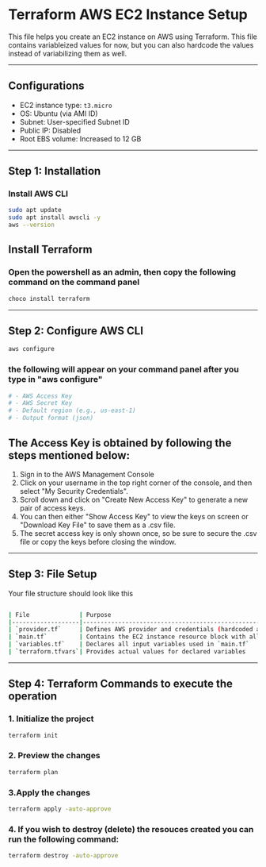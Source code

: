 # Terraform AWS EC2 Instance Setup

This file helps you create an EC2 instance on AWS using Terraform. This file contains variableized values for now, but you can also hardcode the values instead of variabilizing them as well.

---

##  Configurations

- EC2 instance type: `t3.micro`
- OS: Ubuntu (via AMI ID)
- Subnet: User-specified Subnet ID
- Public IP: Disabled
- Root EBS volume: Increased to 12 GB


---

## Step 1: Installation

###  Install AWS CLI

```bash
sudo apt update
sudo apt install awscli -y
aws --version
```
## Install Terraform  
### Open the powershell as an admin, then copy the following command on the command panel 
```bash
choco install terraform
```
---
## Step 2: Configure AWS CLI
```bash
aws configure
```
### the following will appear on your command panel after you type in "aws configure"
```bash
# - AWS Access Key
# - AWS Secret Key
# - Default region (e.g., us-east-1)
# - Output format (json)
```
## The Access Key is obtained by following the steps mentioned below: 

1. Sign in to the AWS Management Console
2. Click on your username in the top right corner of the console, and then select "My Security Credentials".
3. Scroll down and click on "Create New Access Key" to generate a new pair of access keys.
4. You can then either "Show Access Key" to view the keys on screen or "Download Key File" to save them as a .csv file.
5. The secret access key is only shown once, so be sure to secure the .csv file or copy the keys before closing the window.
   
---

## Step 3: File Setup 

 Your file structure should look like this
```bash

| File              | Purpose                                                                 |
|-------------------|-------------------------------------------------------------------------|
| `provider.tf`     | Defines AWS provider and credentials (hardcoded access + secret key)|
| `main.tf`         | Contains the EC2 instance resource block with all configurable fields   |
| `variables.tf`    | Declares all input variables used in `main.tf`                          |
| `terraform.tfvars`| Provides actual values for declared variables                           |

```
---
## Step 4: Terraform Commands to execute the operation

### 1. Initialize the project
```bash
terraform init
```

### 2. Preview the changes
```bash
terraform plan
```

### 3.Apply the changes
```bash
terraform apply -auto-approve
```

### 4. If you wish to destroy (delete) the resouces created you can run the following command:
```bash
terraform destroy -auto-approve
```
